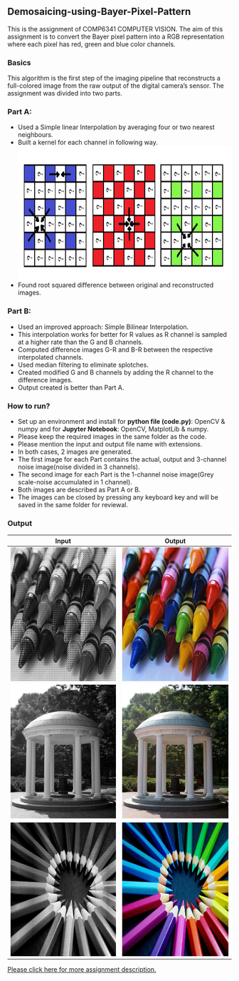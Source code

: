 ## Demosaicing-using-Bayer-Pixel-Pattern
This is the assignment of COMP6341 COMPUTER VISION. The aim of this assignment is to convert the Bayer pixel pattern into a RGB representation where each pixel has red, green and blue color channels. 

### Basics
This algorithm is the first step of the imaging pipeline that reconstructs a full-colored image from the raw output of the digital camera’s sensor. The assignment was divided into two parts.

### Part A:
- Used a Simple linear Interpolation by averaging four or two nearest neighbours. 
- Built a kernel for each channel in following way.
<img src="https://github.com/DhwaniSondhi/Demosaicing-using-Bayer-Pixel-Pattern/blob/master/images/1.PNG" alt="alt" width="800" height="300"/><br/>
- Found root squared difference between original and reconstructed images.

### Part B:
- Used an improved approach: Simple Bilinear Interpolation.
- This interpolation works for better for R values as R channel is sampled at a higher rate than the G and B channels.
- Computed difference images G-R and B-R between the respective interpolated channels.
- Used median filtering to eliminate splotches.
- Created modified G and B channels by adding the R channel to the difference images.
- Output created is better than Part A.

### How to run?
- Set up an environment and install for **python file (code.py)**: OpenCV & numpy and for **Jupyter Notebook**: OpenCV, MatplotLib & numpy.
- Please keep the required images in the same folder as the code.
- Please mention the input and output file name with extensions.
- In both cases, 2 images are generated.
- The first image for each Part contains the actual, output and 3-channel noise image(noise divided in 3 channels).
- The second image for each Part is the 1-channel noise image(Grey scale-noise accumulated in 1 channel).
- Both images are described as Part A or B.
- The images can be closed by pressing any keyboard key and will be saved in the same folder for reviewal.

### Output
| Input  | Output |
| ------------- | ------------- |
| <img src="https://github.com/DhwaniSondhi/Demosaicing-using-Bayer-Pixel-Pattern/blob/master/images/crayons_mosaic.bmp" alt="alt" width="300" height="300"/> | <img src="https://github.com/DhwaniSondhi/Demosaicing-using-Bayer-Pixel-Pattern/blob/master/images/crayons.jpg" alt="alt" width="300" height="300"/> |
| <img src="https://github.com/DhwaniSondhi/Demosaicing-using-Bayer-Pixel-Pattern/blob/master/images/oldwell_mosaic.bmp" alt="alt" width="300" height="300"/> | <img src="https://github.com/DhwaniSondhi/Demosaicing-using-Bayer-Pixel-Pattern/blob/master/images/oldwell.jpg" alt="alt" width="300" height="300"/> |
| <img src="https://github.com/DhwaniSondhi/Demosaicing-using-Bayer-Pixel-Pattern/blob/master/images/pencils_mosaic.bmp" alt="alt" width="300" height="300"/> | <img src="https://github.com/DhwaniSondhi/Demosaicing-using-Bayer-Pixel-Pattern/blob/master/images/pencils.jpg" alt="alt" width="300" height="300"/> |

[Please click here for more assignment description.](https://github.com/DhwaniSondhi/Demosaicing-using-Bayer-Pixel-Pattern/blob/master/Assignment.pdf)
